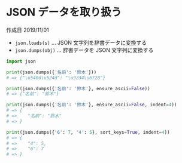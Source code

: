 # JSON データを取り扱う

作成日 2019/11/01

- `json.loads(s)` ... JSON 文字列を辞書データに変換する
- `json.dumps(obj)` ... 辞書データを JSON 文字列に変換する

```python
import json

print(json.dumps({'名前': '鈴木'}))
# => {"\u540d\u524d": "\u9234\u6728"}

print(json.dumps({'名前': '鈴木'}, ensure_ascii=False))
# => {"名前": "鈴木"}

print(json.dumps({'名前': '鈴木'}, ensure_ascii=False, indent=4))
# => {
# =>    "名前": "鈴木"
# => }

print(json.dumps({'6': 7, '4': 5}, sort_keys=True, indent=4))
# => {
# =>    "4": 5,
# =>    "6": 7
# => }
```
